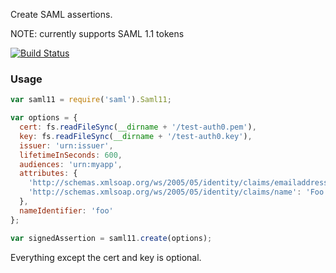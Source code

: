 Create SAML assertions.

NOTE: currently supports SAML 1.1 tokens

[![Build Status](https://travis-ci.org/auth0/node-saml.png)](https://travis-ci.org/auth0/node-saml)

### Usage

```js
var saml11 = require('saml').Saml11;

var options = {
  cert: fs.readFileSync(__dirname + '/test-auth0.pem'),
  key: fs.readFileSync(__dirname + '/test-auth0.key'),
  issuer: 'urn:issuer',
  lifetimeInSeconds: 600,
  audiences: 'urn:myapp',
  attributes: {
    'http://schemas.xmlsoap.org/ws/2005/05/identity/claims/emailaddress': 'foo@bar.com',
    'http://schemas.xmlsoap.org/ws/2005/05/identity/claims/name': 'Foo Bar'
  },
  nameIdentifier: 'foo'
};

var signedAssertion = saml11.create(options);
```

Everything except the cert and key is optional.